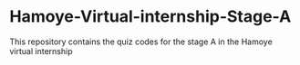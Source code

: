 # Hamoye-Virtual-internship-Stage-A
This repository contains the quiz codes for the stage A in the Hamoye virtual internship
